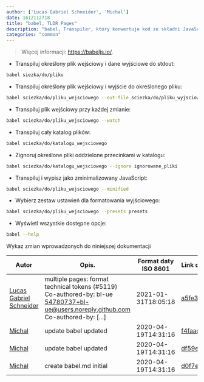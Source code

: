 ```yaml
---
author: ['Lucas Gabriel Schneider', 'Michal']
date: 1612112718
title: "babel, TLDR Pages"
description: "babel, Transpiler, który konwertuje kod ze składni JavaScript ES6 / ES7 na składnię ES5."
categories: "common"
---
```

> Więcej informacji: <https://babeljs.io/>.

- Transpiluj określony plik wejściowy i dane wyjściowe do stdout:

```bash
babel siezka/do/pliku
```

- Transpiluj określony plik wejściowy i wyjście do określonego pliku:

```bash
babel sciezka/do/pliku_wejsciowego --out-file sciezka/do/pliku_wyjsciowego
```

- Transpiluj plik wejściowy przy każdej zmianie:

```bash
babel sciezka/do/pliku_wejsciowego --watch
```

- Transpiluj cały katalog plików:

```bash
babel sciezka/do/katalogu_wejsciowego
```

- Zignoruj określone pliki oddzielone przecinkami w katalogu:

```bash
babel sciezka/do/katalogu_wejsciowego --ignore ignorowane_pliki
```

- Transpiluj i wypisz jako zminimalizowany JavaScript:

```bash
babel sciezka/do/pliku_wejsciowego --minified
```

- Wybierz zestaw ustawień dla formatowania wyjściowego:

```bash
babel sciezka/do/pliku_wejsciowego --presets presets
```

- Wyświetl wszystkie dostępne opcje:

```bash
babel --help
```
Wykaz zmian wprowadzonych do niniejszej dokumentacji


Autor | Opis. | Format daty ISO 8601 | Link do GitHub
------|-----|-----|-----
[Lucas Gabriel Schneider](mailto:casdpa@gmail.com) | multiple pages: format technical tokens (#5119) Co-authored-by: bl-ue <54780737+bl-ue@users.noreply.github.com> Co-authored-by: [...] | 2021-01-31T18:05:18 | [a5fe31bc47ae](https://github.com/tldr-pages/tldr/commit/a5fe31bc47aece3efa5e66b52b3cf384f27d5d72)
[Michal](mailto:mich.biesiada@gmail.com) | update babel updated | 2020-04-19T14:31:16 | [f4faac72d23c](https://github.com/tldr-pages/tldr/commit/f4faac72d23c9cc4291f9c13d9639935da072d04)
[Michal](mailto:mich.biesiada@gmail.com) | update babel updated | 2020-04-19T14:31:16 | [df59ef8b9ae8](https://github.com/tldr-pages/tldr/commit/df59ef8b9ae8917e29b7d075498eb30f3a15c914)
[Michal](mailto:mich.biesiada@gmail.com) | create babel.md initial | 2020-04-19T14:31:16 | [d0f7e7e1d1e7](https://github.com/tldr-pages/tldr/commit/d0f7e7e1d1e778e4657ce25111f3d9c11b787fc8)

